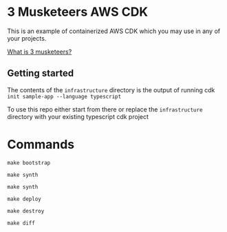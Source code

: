 # 3 Musketeers AWS CDK
This is an example of containerized AWS CDK which you may use in any of your projects. 

[What is 3 musketeers?](https://3musketeers.io/docs/docker.html)

## Getting started
The contents of the `infrastructure` directory is the output of running cdk `init sample-app --language typescript`

To use this repo either start from there or replace the `infrastructure` directory with your existing typescript cdk project


# Commands
`make bootstrap`

`make synth`

`make synth`

`make deploy`

`make destroy`

`make diff`
